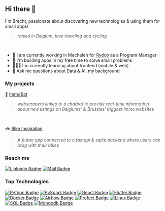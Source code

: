 ## Hi there 👋
I'm Brecht, passionate about discovering new technologies & using them for small apps!
> *raised in Belgium, love traveling and cycling*
<br>

- 👔 I am currently working in Mechelen for [Rydoo](https://www.rydoo.com/) as a Program Manager
- 🤝 I'm building apps in my free time to solve small problems
- 👨🏼‍🏫 I'm currently learning about frontend (mobile & web)
- 💬 Ask me questions about Data & AI, my background

### My projects
🏡 [ImmoBot](https://github.com/real-br/ImmoBotV2)
> *webscrapers linked to a chatbot to provide real-time information about new listings on Belgiums' & Brussles' biggest immo websites*
<br>

🚲 [Bike Inspiration](https://github.com/real-br/bike-inspiration-app)
> *A flutter app connected to a fastapi & sqlite backend where users can brag with their bikes*

### Reach me
[![Linkedin Badge](https://img.shields.io/badge/-Brecht_Seuntjens-0e76a8?style=flat&labelColor=0e76a8&logo=linkedin&logoColor=white)](https://www.linkedin.com/in/brecht-seuntjens) 
[![Mail Badge](https://img.shields.io/badge/-brecht.seuntjens-c0392b?style=flat&labelColor=c0392b&logo=gmail&logoColor=white)](mailto:brecht.seuntjens@gmail.com)

### Top Technologies
[![Python Badge](https://img.shields.io/badge/-Python-green?style=for-the-badge&labelColor=black&logo=python&logoColor=white)](#)
[![PySpark Badge](https://img.shields.io/badge/-PySPark-green?style=for-the-badge&labelColor=black&logo=apachespark&logoColor=white)](#) 
[![React Badge](https://img.shields.io/badge/-React-green?style=for-the-badge&labelColor=black&logo=react&logoColor=white)](#) 
[![Flutter Badge](https://img.shields.io/badge/-Flutter-green?style=for-the-badge&labelColor=black&logo=flutter&logoColor=white)](#) \
[![Docker Badge](https://img.shields.io/badge/-Docker-grey?style=for-the-badge&labelColor=black&logo=Docker&logoColor=white)](#) 
[![Airflow Badge](https://img.shields.io/badge/-Airflow-grey?style=for-the-badge&labelColor=black&logo=apacheairflow&logoColor=white)](#) 
[![Prefect Badge](https://img.shields.io/badge/-Prefect-grey?style=for-the-badge&labelColor=black&logo=prefect&logoColor=white)](#) 
[![Linux Badge](https://img.shields.io/badge/-Linux-grey?style=for-the-badge&labelColor=black&logo=Linux&logoColor=white)](#) \
[![SQL Badge](https://img.shields.io/badge/-SQL-blue?style=for-the-badge&labelColor=black&logo=SQLite&logoColor=white)](#) 
[![Mongodb Badge](https://img.shields.io/badge/-MongoDB-blue?style=for-the-badge&labelColor=black&logo=mongodb&logoColor=white)](#) 

